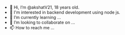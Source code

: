 - 👋 Hi, I’m @akshatV21, 18 years old.
- 👀 I'm interested in backend development using node js.
- 🌱 I’m currently learning ...
- 💞️ I’m looking to collaborate on ...
- 📫 How to reach me ...

<!---
akshatV21/akshatV21 is a ✨ special ✨ repository because its `README.md` (this file) appears on your GitHub profile.
You can click the Preview link to take a look at your changes.
--->
